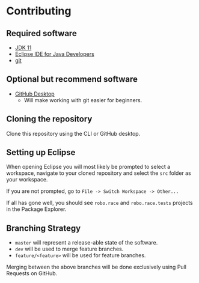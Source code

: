 # Contributing

## Required software

- [JDK 11](https://adoptopenjdk.net/)
- [Eclipse IDE for Java Developers](https://www.eclipse.org/downloads/packages/)
- [git](https://git-scm.com/downloads)

## Optional but recommend software

- [GitHub Desktop](https://desktop.github.com/)
  - Will make working with git easier for beginners.

## Cloning the repository

Clone this repository using the CLI or GitHub desktop.

## Setting up Eclipse

When opening Eclipse you will most likely be prompted to select a workspace, navigate to your cloned repository and select the `src` folder as your workspace.

If you are not prompted, go to `File -> Switch Workspace -> Other...`

If all has gone well, you should see `robo.race` and `robo.race.tests` projects in the Package Explorer.

## Branching Strategy

- `master` will represent a release-able state of the software.
- `dev` will be used to merge feature branches.
- `feature/<feature>` will be used for feature branches.

Merging between the above branches will be done exclusively using Pull Requests on GitHub.